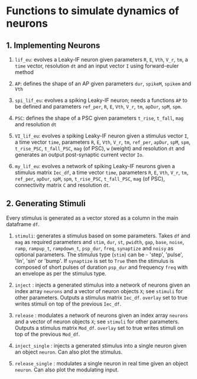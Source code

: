# Functions to simulate dynamics of neurons

## 1. Implementing Neurons

1. `lif_eu`: evolves a Leaky-IF neuron given parameters `R`, `E`, `Vth`, `V_r`, `tm`, a `time` vector, resolution `dt` and an input vector `I` using forward-euler method

2. `AP`: defines the shape of an AP given parameters `dur`, `spikeM`, `spikem` and `Vth`

3. `spi_lif_eu`: evolves a spiking Leaky-IF neuron; needs a functions `AP` to be defined and parameters `ref_per`, `R`, `E`, `Vth`, `V_r`, `tm`, `apDur`, `spM`, `spm`.

4. `PSC`: defines the shape of a PSC given parameters `t_rise`, `t_fall`, `mag` and resolution `dt`

5. `VI_lif_eu`: evolves a spiking Leaky-IF neuron given a stimulus vector `I`, a time vector `time`, parameters `R`, `E`, `Vth`, `V_r`, `tm`, `ref_per`, `apDur`, `spM`, `spm`, `t_rise_PSC`, `t_fall_PSC`, `mag` (of PSC), `w` (weight) and resolution `dt` and generates an output post-synaptic current vector `Io`.

6. `my_lif_eu`: evolves a network of spiking Leaky-IF neurons given a stimulus matrix `Iec_df`, a time vector `time`, parameters `R`, `E`, `Vth`, `V_r`, `tm`, `ref_per`, `apDur`, `spM`, `spm`, `t_rise_PSC`, `t_fall_PSC`, `mag` (of PSC), connectivity matrix `C` and resolution `dt`.

## 2. Generating Stimuli

Every stimulus is generated as a vector stored as a column in the main dataframe `df`. 

1. `stimuli`: generates a stimulus based on some parameters. Takes `df` and `mag` as required parameters and `stim`, `dur`, `st`, `pwidth`, `gap`, `base`, `noise`, `ramp`, `rampup_t`, `rampdown_t`, `psp_dur`, `freq`, `synaptize` and `noisy` as optional parameters. The stimulus type (`stim`) can be - 'step', 'pulse', 'lin', 'sin' or 'bump'. If `synaptize` is set to `True` then the stimulus is composed of short pulses of duration `psp_dur` and frequency `freq` with an envelope as per the stimulus type.

2. `inject` : injects a generated stimulus into a network of neurons given an index array `neurons` and a vector of neuron objects `X`; see `stimuli` for other parameters. Outputs a stimulus matrix `Iec_df`. `overlay` set to true writes stimuli on top of the previous `Iec_df`.

3. `release` : modulates a network of neurons given an index array `neurons` and a vector of neuron objects `X`; see `stimuli` for other parameters. Outputs a stimulus matrix `Mod_df`. `overlay` set to true writes stimuli on top of the previous `Mod_df`.

4. `inject_single` : injects a generated stimulus into a single neuron given an object `neuron`. Can also plot the stimulus.

5. `release_single` : modulates a single neuron in real time given an object `neuron`. Can also plot the modulating input.
